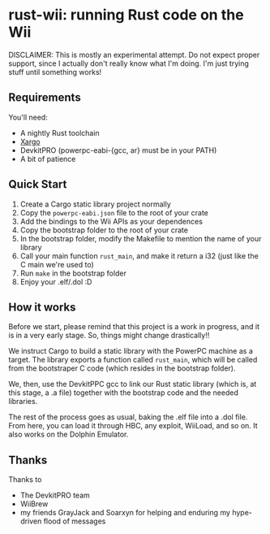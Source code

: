 # rust-wii: running Rust code on the Wii

DISCLAIMER: This is mostly an experimental attempt. Do not expect proper
support, since I actually don't really know what I'm doing. I'm just trying
stuff until something works!

## Requirements

You'll need:
- A nightly Rust toolchain
- [Xargo](https://github.com/japaric/xargo)
- DevkitPRO (powerpc-eabi-{gcc, ar} must be in your PATH)
- A bit of patience

## Quick Start

1. Create a Cargo static library project normally
2. Copy the `powerpc-eabi.json` file to the root of your crate
3. Add the bindings to the Wii APIs as your dependences
4. Copy the bootstrap folder to the root of your crate
5. In the bootstrap folder, modify the Makefile to mention the name of your
   library
6. Call your main function `rust_main`, and make it return a i32 (just like the
   C main we're used to)
7. Run `make` in the bootstrap folder
8. Enjoy your .elf/.dol :D

## How it works

Before we start, please remind that this project is a work in progress, and it
is in a very early stage. So, things might change drastically!!

We instruct Cargo to build a static library with the PowerPC machine as a
target. The library exports a function called `rust_main`, which will be called
from the bootstraper C code (which resides in the bootstrap folder). 

We, then, use the DevkitPPC gcc to link our Rust static library (which is, at
this stage, a .a file) together with the bootstrap code and the needed
libraries. 

The rest of the process goes as usual, baking the .elf file into a .dol file.
From here, you can load it through HBC, any exploit, WiiLoad, and so on. It
also works on the Dolphin Emulator.

## Thanks

Thanks to

- The DevkitPRO team
- WiiBrew
- my friends GrayJack and Soarxyn for helping and enduring my hype-driven flood
  of messages
